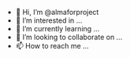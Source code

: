 - 👋 Hi, I’m @almaforproject
- 👀 I’m interested in ...
- 🌱 I’m currently learning ...
- 💞️ I’m looking to collaborate on ...
- 📫 How to reach me ...

<!---
almaforproject/almaforproject is a ✨ special ✨ repository because its `README.md` (this file) appears on your GitHub profile.
You can click the Preview link to take a look at your changes.
--->
